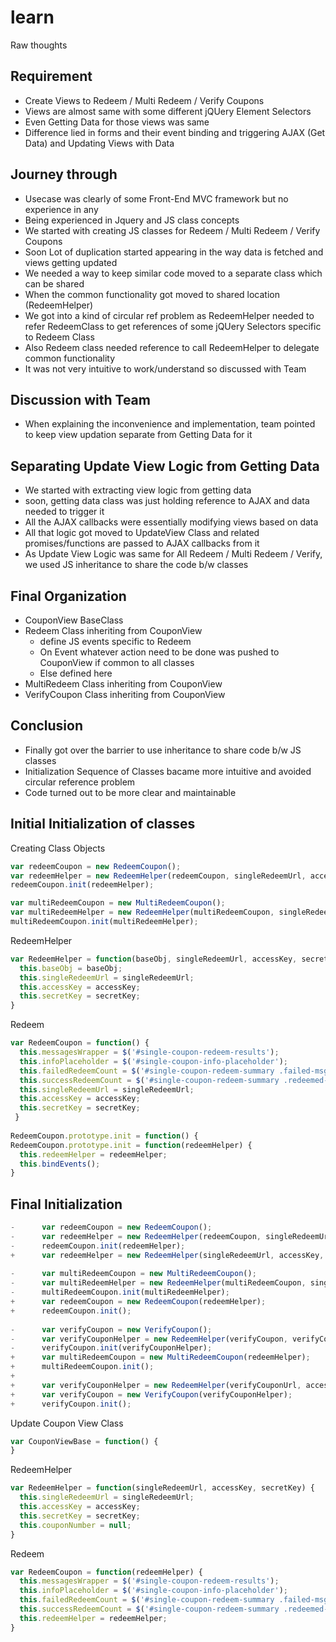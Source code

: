 learn
=====

Raw thoughts

## Requirement

- Create Views to Redeem / Multi Redeem / Verify Coupons
- Views are almost same with some different jQUery Element Selectors
- Even Getting Data for those views was same
- Difference lied in forms and their event binding and triggering AJAX
  (Get Data) and Updating Views with Data

## Journey through

- Usecase was clearly of some Front-End MVC framework but no experience
  in any
- Being experienced in Jquery and JS class concepts
- We started with creating JS classes for Redeem / Multi Redeem / Verify
  Coupons
- Soon Lot of duplication started appearing in the way data is fetched
  and views getting updated
- We needed a way to keep similar code moved to a separate class which
  can be shared
- When the common functionality got moved to shared location
  (RedeemHelper)
- We got into a kind of circular ref problem as RedeemHelper needed to
  refer RedeemClass to get references of some jQUery Selectors specific
to Redeem Class
- Also Redeem class needed reference to call RedeemHelper to delegate
  common functionality
- It was not very intuitive to work/understand so discussed with Team

## Discussion with Team

- When explaining the inconvenience and implementation, team pointed to
  keep view updation separate from Getting Data for it

## Separating Update View Logic from Getting Data

- We started with extracting view logic from getting data
- soon, getting data class was just holding reference to AJAX and data
  needed to trigger it
- All the AJAX callbacks were essentially modifying views based on data
- All that logic got moved to UpdateView Class and related
  promises/functions are passed to AJAX callbacks from it
- As Update View Logic was same for All Redeem / Multi Redeem / Verify,
  we used JS inheritance to share the code b/w classes

## Final Organization

- CouponView BaseClass
- Redeem Class inheriting from CouponView
  - define JS events specific to Redeem
  - On Event whatever action need to be done was pushed to CouponView if
    common to all classes
  - Else defined here 
- MultiRedeem Class inheriting from CouponView
- VerifyCoupon Class inheriting from CouponView

## Conclusion

- Finally got over the barrier to use inheritance to share code b/w
  JS classes
- Initialization Sequence of Classes bacame more intuitive and avoided
  circular reference problem
- Code turned out to be more clear and maintainable


## Initial Initialization of classes

Creating Class Objects
```js
var redeemCoupon = new RedeemCoupon();
var redeemHelper = new RedeemHelper(redeemCoupon, singleRedeemUrl, accessKey, secretKey);
redeemCoupon.init(redeemHelper);

var multiRedeemCoupon = new MultiRedeemCoupon();
var multiRedeemHelper = new RedeemHelper(multiRedeemCoupon, singleRedeemUrl, accessKey, secretKey);
multiRedeemCoupon.init(multiRedeemHelper);
```

RedeemHelper
```js
var RedeemHelper = function(baseObj, singleRedeemUrl, accessKey, secretKey) {
  this.baseObj = baseObj;
  this.singleRedeemUrl = singleRedeemUrl;
  this.accessKey = accessKey;
  this.secretKey = secretKey;
}
```

Redeem
```js
var RedeemCoupon = function() {
  this.messagesWrapper = $('#single-coupon-redeem-results');
  this.infoPlaceholder = $('#single-coupon-info-placeholder');
  this.failedRedeemCount = $('#single-coupon-redeem-summary .failed-msg');
  this.successRedeemCount = $('#single-coupon-redeem-summary .redeemed-msg');
  this.singleRedeemUrl = singleRedeemUrl;
  this.accessKey = accessKey;
  this.secretKey = secretKey;
 }
 
RedeemCoupon.prototype.init = function() {
RedeemCoupon.prototype.init = function(redeemHelper) {
  this.redeemHelper = redeemHelper;
  this.bindEvents();
}
```

## Final Initialization

```js
-      var redeemCoupon = new RedeemCoupon();
-      var redeemHelper = new RedeemHelper(redeemCoupon, singleRedeemUrl, accessKey, secretKey);
-      redeemCoupon.init(redeemHelper);
+      var redeemHelper = new RedeemHelper(singleRedeemUrl, accessKey, secretKey);
 
-      var multiRedeemCoupon = new MultiRedeemCoupon();
-      var multiRedeemHelper = new RedeemHelper(multiRedeemCoupon, singleRedeemUrl, accessKey, secretKey);
-      multiRedeemCoupon.init(multiRedeemHelper);
+      var redeemCoupon = new RedeemCoupon(redeemHelper);
+      redeemCoupon.init();
 
-      var verifyCoupon = new VerifyCoupon();
-      var verifyCouponHelper = new RedeemHelper(verifyCoupon, verifyCouponUrl, accessKey, secretKey);
-      verifyCoupon.init(verifyCouponHelper);
+      var multiRedeemCoupon = new MultiRedeemCoupon(redeemHelper);
+      multiRedeemCoupon.init();
+
+      var verifyCouponHelper = new RedeemHelper(verifyCouponUrl, accessKey, secretKey);
+      var verifyCoupon = new VerifyCoupon(verifyCouponHelper);
+      verifyCoupon.init();
```

Update Coupon View Class
```js
var CouponViewBase = function() {
}
```

RedeemHelper
```js
var RedeemHelper = function(singleRedeemUrl, accessKey, secretKey) {
  this.singleRedeemUrl = singleRedeemUrl;
  this.accessKey = accessKey;
  this.secretKey = secretKey;
  this.couponNumber = null;
}
```

Redeem
```js
var RedeemCoupon = function(redeemHelper) {
  this.messagesWrapper = $('#single-coupon-redeem-results');
  this.infoPlaceholder = $('#single-coupon-info-placeholder');
  this.failedRedeemCount = $('#single-coupon-redeem-summary .failed-msg');
  this.successRedeemCount = $('#single-coupon-redeem-summary .redeemed-msg');
  this.redeemHelper = redeemHelper;
}
```

